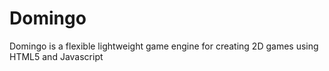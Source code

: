 Domingo
=======

Domingo is a flexible lightweight game engine for creating 2D games using HTML5 and Javascript
